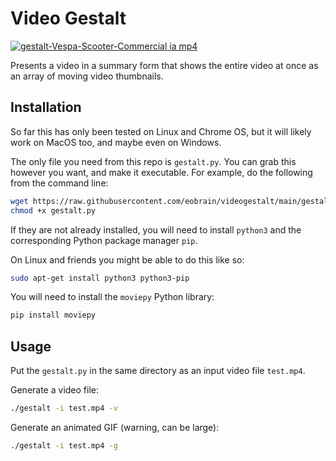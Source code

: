 # Video Gestalt

[![gestalt-Vespa-Scooter-Commercial ia mp4][1]][2]

Presents a video in a summary form that shows the entire video at once as an array of moving video thumbnails.

## Installation

So far this has only been tested on Linux and Chrome OS, but it will likely work on MacOS too, and maybe even on Windows.

The only file you need from this repo is `gestalt.py`. You can grab this however you want, and make it executable. For example, do the following from the command line:

```bash
wget https://raw.githubusercontent.com/eobrain/videogestalt/main/gestalt.py
chmod +x gestalt.py
```

If they are not already installed, you will need to install `python3` and the corresponding Python package manager `pip`.


On Linux and friends you might be able to do this like so:
```bash
sudo apt-get install python3 python3-pip
```

You will need to install the `moviepy` Python library:

```bash
pip install moviepy
```


## Usage

Put the `gestalt.py` in the same directory as an input video file `test.mp4`.

Generate a video file:

```bash
./gestalt -i test.mp4 -v
```

Generate an animated GIF (warning, can be large):

```bash
./gestalt -i test.mp4 -g
```

[1]: https://github.com/eobrain/videogestalt/master/resources/vespa-commercial-gestalt.gif
[2]: https://ia904607.us.archive.org/11/items/vespa-scooter-commercial/Vespa%20Scooter%20Commercial.mp4

